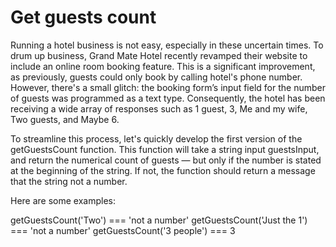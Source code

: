 # Get guests count

Running a hotel business is not easy, especially in these uncertain times. To drum up business, Grand Mate Hotel recently revamped their website to include an online room booking feature. This is a significant improvement, as previously, guests could only book by calling hotel's phone number. However, there's a small glitch: the booking form’s input field for the number of guests was programmed as a text type. Consequently, the hotel has been receiving a wide array of responses such as 1 guest, 3, Me and my wife, Two guests, and Maybe 6.

To streamline this process, let's quickly develop the first version of the getGuestsCount function. This function will take a string input guestsInput, and return the numerical count of guests — but only if the number is stated at the beginning of the string. If not, the function should return a message that the string not a number.

Here are some examples:

getGuestsCount('Two') === 'not a number'
getGuestsCount('Just the 1') === 'not a number'
getGuestsCount('3 people') === 3
